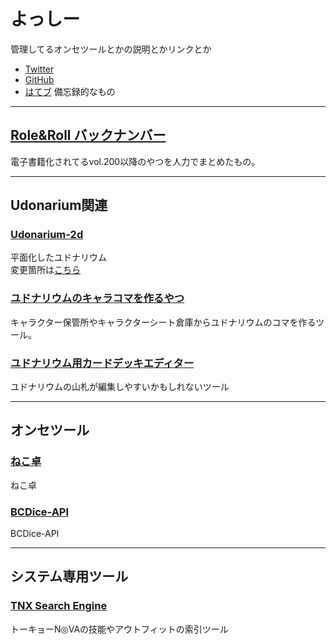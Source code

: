 # よっしー
管理してるオンセツールとかの説明とかリンクとか
- [Twitter](https://twitter.com/trpg_yoshi)
- [GitHub](https://github.com/blhsrwznrghfzpr)
- [はてブ](https://dinosaur-fossil.hatenablog.com/) 備忘録的なもの

---

## [Role&Roll バックナンバー](https://faint-curve-d1c.notion.site/Role-Roll-82b22d55ef1d47b1aabef3b0f803fc55)
電子書籍化されてるvol.200以降のやつを人力でまとめたもの。

---

## Udonarium関連
### [Udonarium-2d](https://udonarium2d.netlify.app)
平面化したユドナリウム  
変更箇所は[こちら](https://gist.github.com/blhsrwznrghfzpr/68750e46fd74867d9854e06e3cc6b3e0)

### [ユドナリウムのキャラコマを作るやつ](https://udontools.netlify.app/#/charazip)
キャラクター保管所やキャラクターシート倉庫からユドナリウムのコマを作るツール。

### [ユドナリウム用カードデッキエディター](https://udontools.netlify.app/#/deck-editor)
ユドナリウムの山札が編集しやすいかもしれないツール

---

## オンセツール
### [ねこ卓](https://nekotaku-9428d.firebaseapp.com)
ねこ卓

### [BCDice-API](https://aqueous-gorge-89617.herokuapp.com)
BCDice-API

---

## システム専用ツール
### [TNX Search Engine](https://blhsrwznrghfzpr.github.io/tnx-search-engine/)
トーキョーN◎VAの技能やアウトフィットの索引ツール
